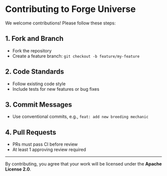 # Contributing to Forge Universe

We welcome contributions! Please follow these steps:

## 1. Fork and Branch
- Fork the repository
- Create a feature branch: `git checkout -b feature/my-feature`

## 2. Code Standards
- Follow existing code style
- Include tests for new features or bug fixes

## 3. Commit Messages
- Use conventional commits, e.g., `feat: add new breeding mechanic`

## 4. Pull Requests
- PRs must pass CI before review
- At least 1 approving review required

---
By contributing, you agree that your work will be licensed under the **Apache License 2.0**.
